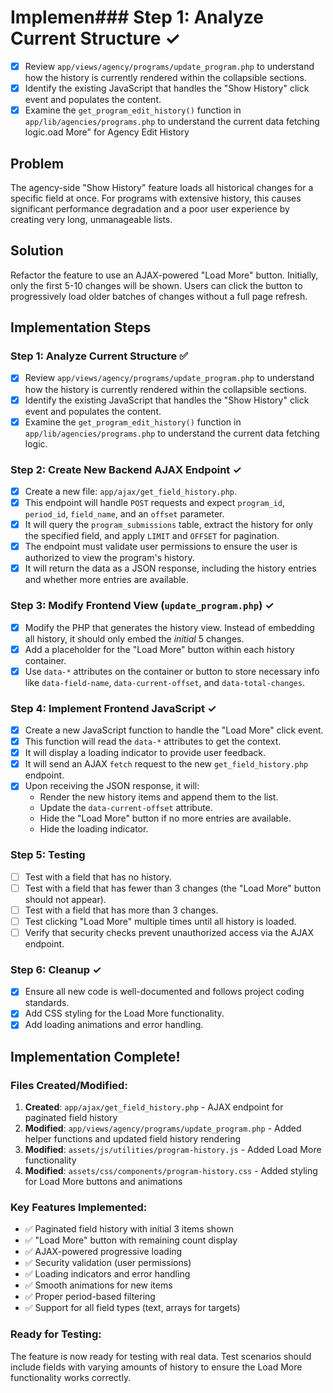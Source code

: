 # Implemen### Step 1: Analyze Current Structure ✓
- [x] Review `app/views/agency/programs/update_program.php` to understand how the history is currently rendered within the collapsible sections.
- [x] Identify the existing JavaScript that handles the "Show History" click event and populates the content.
- [x] Examine the `get_program_edit_history()` function in `app/lib/agencies/programs.php` to understand the current data fetching logic.oad More" for Agency Edit History

## Problem
The agency-side "Show History" feature loads all historical changes for a specific field at once. For programs with extensive history, this causes significant performance degradation and a poor user experience by creating very long, unmanageable lists.

## Solution
Refactor the feature to use an AJAX-powered "Load More" button. Initially, only the first 5-10 changes will be shown. Users can click the button to progressively load older batches of changes without a full page refresh.

## Implementation Steps

### Step 1: Analyze Current Structure ✅
- [x] Review `app/views/agency/programs/update_program.php` to understand how the history is currently rendered within the collapsible sections.
- [x] Identify the existing JavaScript that handles the "Show History" click event and populates the content.
- [x] Examine the `get_program_edit_history()` function in `app/lib/agencies/programs.php` to understand the current data fetching logic.

### Step 2: Create New Backend AJAX Endpoint ✓
- [x] Create a new file: `app/ajax/get_field_history.php`.
- [x] This endpoint will handle `POST` requests and expect `program_id`, `period_id`, `field_name`, and an `offset` parameter.
- [x] It will query the `program_submissions` table, extract the history for only the specified field, and apply `LIMIT` and `OFFSET` for pagination.
- [x] The endpoint must validate user permissions to ensure the user is authorized to view the program's history.
- [x] It will return the data as a JSON response, including the history entries and whether more entries are available.

### Step 3: Modify Frontend View (`update_program.php`) ✓
- [x] Modify the PHP that generates the history view. Instead of embedding all history, it should only embed the *initial* 5 changes.
- [x] Add a placeholder for the "Load More" button within each history container.
- [x] Use `data-*` attributes on the container or button to store necessary info like `data-field-name`, `data-current-offset`, and `data-total-changes`.

### Step 4: Implement Frontend JavaScript ✓
- [x] Create a new JavaScript function to handle the "Load More" click event.
- [x] This function will read the `data-*` attributes to get the context.
- [x] It will display a loading indicator to provide user feedback.
- [x] It will send an AJAX `fetch` request to the new `get_field_history.php` endpoint.
- [x] Upon receiving the JSON response, it will:
    - Render the new history items and append them to the list.
    - Update the `data-current-offset` attribute.
    - Hide the "Load More" button if no more entries are available.
    - Hide the loading indicator.

### Step 5: Testing
- [ ] Test with a field that has no history.
- [ ] Test with a field that has fewer than 3 changes (the "Load More" button should not appear).
- [ ] Test with a field that has more than 3 changes.
- [ ] Test clicking "Load More" multiple times until all history is loaded.
- [ ] Verify that security checks prevent unauthorized access via the AJAX endpoint.

### Step 6: Cleanup ✓
- [x] Ensure all new code is well-documented and follows project coding standards.
- [x] Add CSS styling for the Load More functionality.
- [x] Add loading animations and error handling.

## Implementation Complete!

### Files Created/Modified:
1. **Created**: `app/ajax/get_field_history.php` - AJAX endpoint for paginated field history
2. **Modified**: `app/views/agency/programs/update_program.php` - Added helper functions and updated field history rendering
3. **Modified**: `assets/js/utilities/program-history.js` - Added Load More functionality
4. **Modified**: `assets/css/components/program-history.css` - Added styling for Load More buttons and animations

### Key Features Implemented:
- ✅ Paginated field history with initial 3 items shown
- ✅ "Load More" button with remaining count display
- ✅ AJAX-powered progressive loading
- ✅ Security validation (user permissions)
- ✅ Loading indicators and error handling
- ✅ Smooth animations for new items
- ✅ Proper period-based filtering
- ✅ Support for all field types (text, arrays for targets)

### Ready for Testing:
The feature is now ready for testing with real data. Test scenarios should include fields with varying amounts of history to ensure the Load More functionality works correctly.